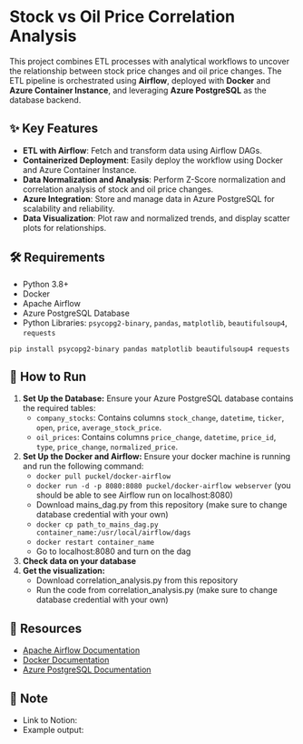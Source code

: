 <h1>Stock vs Oil Price Correlation Analysis</h1>
<p>
  This project combines ETL processes with analytical workflows to uncover the relationship 
  between stock price changes and oil price changes. The ETL pipeline is orchestrated using 
  <strong>Airflow</strong>, deployed with <strong>Docker</strong> and <strong>Azure Container Instance</strong>, and leveraging <strong>Azure PostgreSQL</strong> 
  as the database backend.
</p>

<h2>✨ Key Features</h2>
    <ul>
        <li><strong>ETL with Airflow</strong>: Fetch and transform data using Airflow DAGs.</li>
        <li><strong>Containerized Deployment</strong>: Easily deploy the workflow using Docker and Azure Container Instance.</li>
        <li><strong>Data Normalization and Analysis</strong>: Perform Z-Score normalization and correlation analysis of stock and oil price changes.</li>
        <li><strong>Azure Integration</strong>: Store and manage data in Azure PostgreSQL for scalability and reliability.</li>
        <li><strong>Data Visualization</strong>: Plot raw and normalized trends, and display scatter plots for relationships.</li>
    </ul>

<h2>🛠 Requirements</h2>
    <ul>
        <li>Python 3.8+</li>
        <li>Docker</li>
        <li>Apache Airflow</li>
        <li>Azure PostgreSQL Database</li>
        <li>Python Libraries: <code>psycopg2-binary</code>, <code>pandas</code>, <code>matplotlib</code>, <code>beautifulsoup4</code>, <code>requests</code></li>
    </ul>
    <pre><code>pip install psycopg2-binary pandas matplotlib beautifulsoup4 requests</code></pre>

<h2>🚀 How to Run</h2>
    <ol>
        <li>
            <strong>Set Up the Database:</strong>  
            Ensure your Azure PostgreSQL database contains the required tables:
            <ul>
                <li><code>company_stocks</code>: Contains columns <code>stock_change</code>, <code>datetime</code>, <code>ticker</code>, <code>open</code>, <code>price</code>, <code>average_stock_price</code>.</li>
                <li><code>oil_prices</code>: Contains columns <code>price_change</code>, <code>datetime</code>, <code>price_id</code>, <code>type</code>, <code>price_change</code>, <code>normalized_price</code>.</li>
            </ul>
        </li>
        <li>
          <strong>Set Up the Docker and Airflow:</strong>
          Ensure your docker machine is running and run the following command:
          <ul>
            <li><code>docker pull puckel/docker-airflow</code></li>
            <li><code>docker run -d -p 8080:8080 puckel/docker-airflow webserver</code> (you should be able to see Airflow run on localhost:8080)</li>
            <li>Download mains_dag.py from this repository (make sure to change database credential with your own)</li>
            <li><code>docker cp path_to_mains_dag.py container_name:/usr/local/airflow/dags</code></li>
            <li><code>docker restart container_name</code></li>
            <li>Go to localhost:8080 and turn on the dag</li>
          </ul>
        </li>
        <li>
          <strong>Check data on your database</strong>
        </li>
        <li>
          <strong>Get the visualization:</strong>
          <ul>
            <li>Download correlation_analysis.py from this repository</li>
            <li>Run the code from correlation_analysis.py (make sure to change database credential with your own)</li>
          </ul>
        </li>
    </ol>

<h2>🔗 Resources</h2>
    <ul>
        <li><a href="https://airflow.apache.org/">Apache Airflow Documentation</a></li>
        <li><a href="https://www.docker.com/">Docker Documentation</a></li>
        <li><a href="https://learn.microsoft.com/en-us/azure/postgresql/">Azure PostgreSQL Documentation</a></li>
    </ul>

<h2>📜 Note</h2>
  <ul>
    <li>Link to Notion: <a href="#"></a></li>
    <li>Example output: <a href="#"></a></li>
  </ul>
